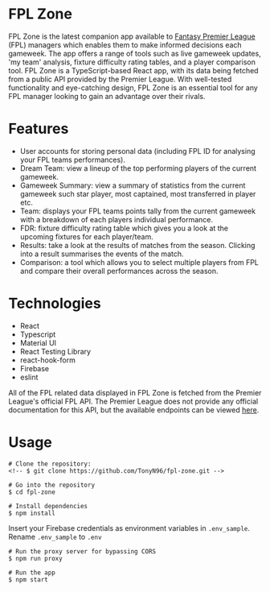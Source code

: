 # FPL Zone

FPL Zone is the latest companion app available to [Fantasy Premier League](https://fantasy.premierleague.com/) (FPL) managers which enables them to make informed decisions each gameweek. The app offers a range of tools such as live gameweek updates, 'my team' analysis, fixture difficulty rating tables, and a player comparison tool. FPL Zone is a TypeScript-based React app, with its data being fetched from a public API provided by the Premier League. With well-tested functionality and eye-catching design, FPL Zone is an essential tool for any FPL manager looking to gain an advantage over their rivals.

# Features

- User accounts for storing personal data (including FPL ID for analysing your FPL teams performances).
- Dream Team: view a lineup of the top performing players of the current gameweek.
- Gameweek Summary: view a summary of statistics from the current gameweek such star player, most captained, most transferred in player etc.
- Team: displays your FPL teams points tally from the current gameweek with a breakdown of each players individual performance.
- FDR: fixture difficulty rating table which gives you a look at the upcoming fixtures for each player/team.
- Results: take a look at the results of matches from the season. Clicking into a result summarises the events of the match.
- Comparison: a tool which allows you to select multiple players from FPL and compare their overall performances across the season.

# Technologies

- React
- Typescript
- Material UI
- React Testing Library
- react-hook-form
- Firebase
- eslint

All of the FPL related data displayed in FPL Zone is fetched from the Premier League's official FPL API.
The Premier League does not provide any official documentation for this API, but the available endpoints can be viewed [here](https://cheatography.com/sertalpbilal/cheat-sheets/fpl-api-endpoints/).

# Usage

```
# Clone the repository:
<!-- $ git clone https://github.com/TonyN96/fpl-zone.git -->

# Go into the repository
$ cd fpl-zone

# Install dependencies
$ npm install
```

Insert your Firebase credentials as environment variables in `.env_sample`.
Rename `.env_sample` to `.env`

```
# Run the proxy server for bypassing CORS
$ npm run proxy

# Run the app
$ npm start
```

<!-- ![screenshot](/public/assets/images/screenshot.png) -->
